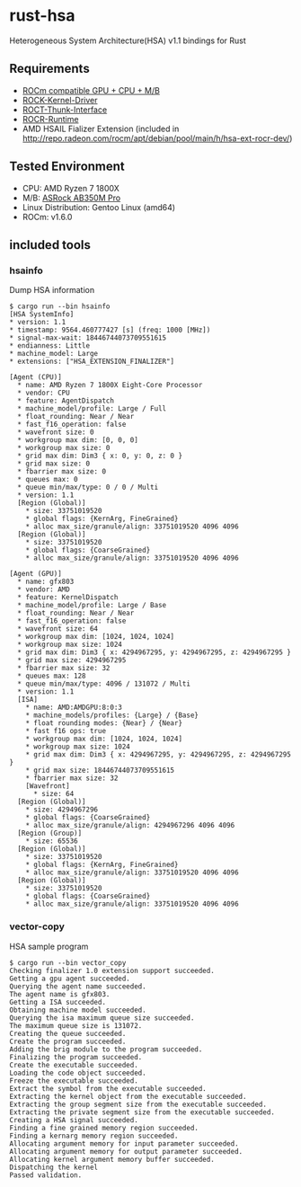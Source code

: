 # rust-hsa

Heterogeneous System Architecture(HSA) v1.1 bindings for Rust

## Requirements

* [ROCm compatible GPU + CPU + M/B](https://rocm.github.io/hardware.html)
* [ROCK-Kernel-Driver](https://github.com/RadeonOpenCompute/ROCK-Kernel-Driver)
* [ROCT-Thunk-Interface](https://github.com/RadeonOpenCompute/ROCT-Thunk-Interface)
* [ROCR-Runtime](https://github.com/RadeonOpenCompute/ROCR-Runtime)
* AMD HSAIL Fializer Extension (included in http://repo.radeon.com/rocm/apt/debian/pool/main/h/hsa-ext-rocr-dev/)

## Tested Environment

* CPU: AMD Ryzen 7 1800X
* M/B: [ASRock AB350M Pro](http://www.asrock.com/mb/AMD/AB350M%20Pro4/index.asp)
* Linux Distribution: Gentoo Linux (amd64)
* ROCm: v1.6.0

## included tools

### hsainfo

Dump HSA information

```
$ cargo run --bin hsainfo
[HSA SystemInfo]
* version: 1.1
* timestamp: 9564.460777427 [s] (freq: 1000 [MHz])
* signal-max-wait: 18446744073709551615
* endianness: Little
* machine_model: Large
* extensions: ["HSA_EXTENSION_FINALIZER"]

[Agent (CPU)]
  * name: AMD Ryzen 7 1800X Eight-Core Processor
  * vendor: CPU
  * feature: AgentDispatch
  * machine_model/profile: Large / Full
  * float_rounding: Near / Near
  * fast_f16_operation: false
  * wavefront size: 0
  * workgroup max dim: [0, 0, 0]
  * workgroup max size: 0
  * grid max dim: Dim3 { x: 0, y: 0, z: 0 }
  * grid max size: 0
  * fbarrier max size: 0
  * queues max: 0
  * queue min/max/type: 0 / 0 / Multi
  * version: 1.1
  [Region (Global)]
    * size: 33751019520
    * global flags: {KernArg, FineGrained}
    * alloc max_size/granule/align: 33751019520 4096 4096
  [Region (Global)]
    * size: 33751019520
    * global flags: {CoarseGrained}
    * alloc max_size/granule/align: 33751019520 4096 4096

[Agent (GPU)]
  * name: gfx803
  * vendor: AMD
  * feature: KernelDispatch
  * machine_model/profile: Large / Base
  * float_rounding: Near / Near
  * fast_f16_operation: false
  * wavefront size: 64
  * workgroup max dim: [1024, 1024, 1024]
  * workgroup max size: 1024
  * grid max dim: Dim3 { x: 4294967295, y: 4294967295, z: 4294967295 }
  * grid max size: 4294967295
  * fbarrier max size: 32
  * queues max: 128
  * queue min/max/type: 4096 / 131072 / Multi
  * version: 1.1
  [ISA]
    * name: AMD:AMDGPU:8:0:3 
    * machine_models/profiles: {Large} / {Base}
    * float rounding modes: {Near} / {Near}
    * fast f16 ops: true
    * workgroup max dim: [1024, 1024, 1024]
    * workgroup max size: 1024
    * grid max dim: Dim3 { x: 4294967295, y: 4294967295, z: 4294967295 }
    * grid max size: 18446744073709551615
    * fbarrier max size: 32
    [Wavefront]
      * size: 64
  [Region (Global)]
    * size: 4294967296
    * global flags: {CoarseGrained}
    * alloc max_size/granule/align: 4294967296 4096 4096
  [Region (Group)]
    * size: 65536
  [Region (Global)]
    * size: 33751019520
    * global flags: {KernArg, FineGrained}
    * alloc max_size/granule/align: 33751019520 4096 4096
  [Region (Global)]
    * size: 33751019520
    * global flags: {CoarseGrained}
    * alloc max_size/granule/align: 33751019520 4096 4096
```

### vector-copy

HSA sample program

```
$ cargo run --bin vector_copy
Checking finalizer 1.0 extension support succeeded.
Getting a gpu agent succeeded.
Querying the agent name succeeded.
The agent name is gfx803.
Getting a ISA succeeded.
Obtaining machine model succeeded.
Querying the isa maximum queue size succeeded.
The maximum queue size is 131072.
Creating the queue succeeded.
Create the program succeeded.
Adding the brig module to the program succeeded.
Finalizing the program succeeded.
Create the executable succeeded.
Loading the code object succeeded.
Freeze the executable succeeded.
Extract the symbol from the executable succeeded.
Extracting the kernel object from the executable succeeded.
Extracting the group segment size from the executable succeeded.
Extracting the private segment size from the executable succeeded.
Creating a HSA signal succeeded.
Finding a fine grained memory region succeeded.
Finding a kernarg memory region succeeded.
Allocating argument memory for input parameter succeeded.
Allocating argument memory for output parameter succeeded.
Allocating kernel argument memory buffer succeeded.
Dispatching the kernel
Passed validation.
```
